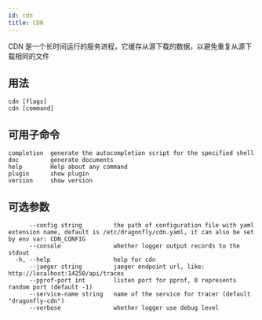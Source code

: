 ```yaml
---
id: cdn
title: CDN
---
```


CDN 是一个长时间运行的服务进程，它缓存从源下载的数据，以避免重复从源下载相同的文件

## 用法

```text
cdn [flags]
cdn [command]
```

## 可用子命令

```text
completion  generate the autocompletion script for the specified shell
doc         generate documents
help        Help about any command
plugin      show plugin
version     show version
```

## 可选参数

<!-- markdownlint-disable -->

```text
      --config string         the path of configuration file with yaml extension name, default is /etc/dragonfly/cdn.yaml, it can also be set by env var: CDN_CONFIG
      --console               whether logger output records to the stdout
  -h, --help                  help for cdn
      --jaeger string         jaeger endpoint url, like: http://localhost:14250/api/traces
      --pprof-port int        listen port for pprof, 0 represents random port (default -1)
      --service-name string   name of the service for tracer (default "dragonfly-cdn")
      --verbose               whether logger use debug level
```

<!-- markdownlint-restore -->
